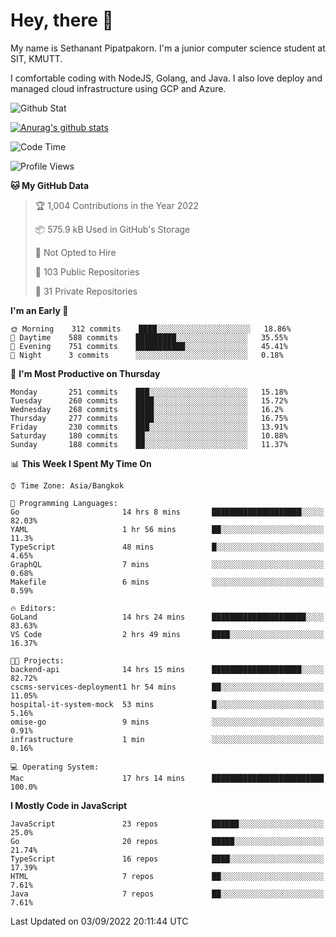 # Hey, there 🙌
My name is Sethanant Pipatpakorn. I'm a junior computer science student at SIT, KMUTT.

I comfortable coding with NodeJS, Golang, and Java. I also love deploy and managed cloud infrastructure using GCP and Azure.

![Github Stat](https://github-profile-summary-cards.vercel.app/api/cards/profile-details?username=thetkpark&theme=dracula)

[![Anurag's github stats](https://github-readme-stats.vercel.app/api?username=thetkpark&count_private=true&show_icons=true&theme=tokyonight)](https://github.com/anuraghazra/github-readme-stats)

<!--START_SECTION:waka-->
![Code Time](http://img.shields.io/badge/Code%20Time-760%20hrs%2046%20mins-blue)

![Profile Views](http://img.shields.io/badge/Profile%20Views-0-blue)

**🐱 My GitHub Data** 

> 🏆 1,004 Contributions in the Year 2022
 > 
> 📦 575.9 kB Used in GitHub's Storage 
 > 
> 🚫 Not Opted to Hire
 > 
> 📜 103 Public Repositories 
 > 
> 🔑 31 Private Repositories  
 > 
**I'm an Early 🐤** 

```text
🌞 Morning    312 commits    ████░░░░░░░░░░░░░░░░░░░░░   18.86% 
🌆 Daytime    588 commits    █████████░░░░░░░░░░░░░░░░   35.55% 
🌃 Evening    751 commits    ███████████░░░░░░░░░░░░░░   45.41% 
🌙 Night      3 commits      ░░░░░░░░░░░░░░░░░░░░░░░░░   0.18%

```
📅 **I'm Most Productive on Thursday** 

```text
Monday       251 commits    ███░░░░░░░░░░░░░░░░░░░░░░   15.18% 
Tuesday      260 commits    ████░░░░░░░░░░░░░░░░░░░░░   15.72% 
Wednesday    268 commits    ████░░░░░░░░░░░░░░░░░░░░░   16.2% 
Thursday     277 commits    ████░░░░░░░░░░░░░░░░░░░░░   16.75% 
Friday       230 commits    ███░░░░░░░░░░░░░░░░░░░░░░   13.91% 
Saturday     180 commits    ██░░░░░░░░░░░░░░░░░░░░░░░   10.88% 
Sunday       188 commits    ██░░░░░░░░░░░░░░░░░░░░░░░   11.37%

```


📊 **This Week I Spent My Time On** 

```text
⌚︎ Time Zone: Asia/Bangkok

💬 Programming Languages: 
Go                       14 hrs 8 mins       ████████████████████░░░░░   82.03% 
YAML                     1 hr 56 mins        ██░░░░░░░░░░░░░░░░░░░░░░░   11.3% 
TypeScript               48 mins             █░░░░░░░░░░░░░░░░░░░░░░░░   4.65% 
GraphQL                  7 mins              ░░░░░░░░░░░░░░░░░░░░░░░░░   0.68% 
Makefile                 6 mins              ░░░░░░░░░░░░░░░░░░░░░░░░░   0.59%

🔥 Editors: 
GoLand                   14 hrs 24 mins      █████████████████████░░░░   83.63% 
VS Code                  2 hrs 49 mins       ████░░░░░░░░░░░░░░░░░░░░░   16.37%

🐱‍💻 Projects: 
backend-api              14 hrs 15 mins      ████████████████████░░░░░   82.72% 
cscms-services-deployment1 hr 54 mins        ██░░░░░░░░░░░░░░░░░░░░░░░   11.05% 
hospital-it-system-mock  53 mins             █░░░░░░░░░░░░░░░░░░░░░░░░   5.16% 
omise-go                 9 mins              ░░░░░░░░░░░░░░░░░░░░░░░░░   0.91% 
infrastructure           1 min               ░░░░░░░░░░░░░░░░░░░░░░░░░   0.16%

💻 Operating System: 
Mac                      17 hrs 14 mins      █████████████████████████   100.0%

```

**I Mostly Code in JavaScript** 

```text
JavaScript               23 repos            ██████░░░░░░░░░░░░░░░░░░░   25.0% 
Go                       20 repos            █████░░░░░░░░░░░░░░░░░░░░   21.74% 
TypeScript               16 repos            ████░░░░░░░░░░░░░░░░░░░░░   17.39% 
HTML                     7 repos             ██░░░░░░░░░░░░░░░░░░░░░░░   7.61% 
Java                     7 repos             ██░░░░░░░░░░░░░░░░░░░░░░░   7.61%

```



 Last Updated on 03/09/2022 20:11:44 UTC
<!--END_SECTION:waka-->
